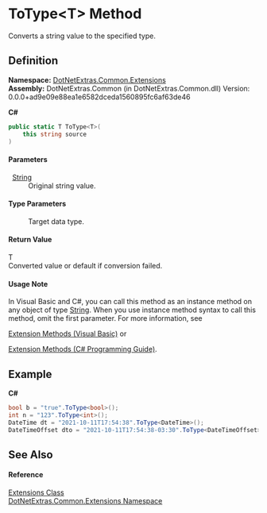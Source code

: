 # ToType&lt;T&gt; Method


Converts a string value to the specified type.



## Definition
**Namespace:** <a href="9184e3b0-90b9-a3bc-0ea0-71d3642c662f.md">DotNetExtras.Common.Extensions</a>  
**Assembly:** DotNetExtras.Common (in DotNetExtras.Common.dll) Version: 0.0.0+ad9e09e88ea1e6582dceda1560895fc6af63de46

**C#**
``` C#
public static T ToType<T>(
	this string source
)

```



#### Parameters
<dl><dt>  <a href="https://learn.microsoft.com/dotnet/api/system.string" target="_blank" rel="noopener noreferrer">String</a></dt><dd>Original string value.</dd></dl>

#### Type Parameters
<dl><dt /><dd>Target data type.</dd></dl>

#### Return Value
T  
Converted value or default if conversion failed.

#### Usage Note
In Visual Basic and C#, you can call this method as an instance method on any object of type <a href="https://learn.microsoft.com/dotnet/api/system.string" target="_blank" rel="noopener noreferrer">String</a>. When you use instance method syntax to call this method, omit the first parameter. For more information, see <a href="https://docs.microsoft.com/dotnet/visual-basic/programming-guide/language-features/procedures/extension-methods" target="_blank" rel="noopener noreferrer">

Extension Methods (Visual Basic)</a> or <a href="https://docs.microsoft.com/dotnet/csharp/programming-guide/classes-and-structs/extension-methods" target="_blank" rel="noopener noreferrer">

Extension Methods (C# Programming Guide)</a>.

## Example


**C#**  
``` C#
bool b = "true".ToType<bool>();
int n = "123".ToType<int>();
DateTime dt = "2021-10-11T17:54:38".ToType<DateTime>();
DateTimeOffset dto = "2021-10-11T17:54:38-03:30".ToType<DateTimeOffset>();
```


## See Also


#### Reference
<a href="cd9aff4b-4a32-a8a4-5f57-e5fc9dbf4b67.md">Extensions Class</a>  
<a href="9184e3b0-90b9-a3bc-0ea0-71d3642c662f.md">DotNetExtras.Common.Extensions Namespace</a>  

